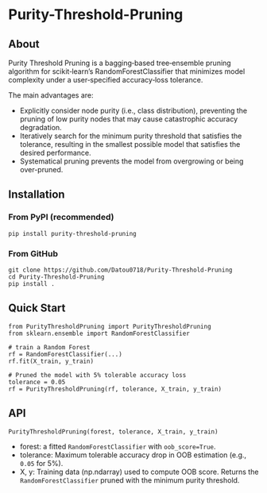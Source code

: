 # Purity-Threshold-Pruning

## About
Purity Threshold Pruning is a bagging‑based tree‑ensemble pruning algorithm for scikit‑learn’s RandomForestClassifier that minimizes model complexity under a user‑specified accuracy‑loss tolerance.

The main advantages are:
 - Explicitly consider node purity (i.e., class distribution), preventing the pruning of low purity nodes that may cause catastrophic accuracy degradation.
 - Iteratively search for the minimum purity threshold that satisfies the tolerance, resulting in the smallest possible model that satisfies the desired performance.
 - Systematical pruning prevents the model from overgrowing or being over-pruned.

## Installation

### From PyPI (recommended)
```
pip install purity-threshold-pruning
```

### From GitHub
```
git clone https://github.com/Datou0718/Purity-Threshold-Pruning
cd Purity-Threshold-Pruning
pip install .
```

## Quick Start

```
from PurityThresholdPruning import PurityThresholdPruning
from sklearn.ensemble import RandomForestClassifier

# train a Random Forest
rf = RandomForestClassifier(...)
rf.fit(X_train, y_train)

# Pruned the model with 5% tolerable accuracy loss
tolerance = 0.05 
rf = PurityThresholdPruning(rf, tolerance, X_train, y_train)
```

## API
```PurityThresholdPruning(forest, tolerance, X_train, y_train)```
- forest: a fitted `RandomForestClassifier` with `oob_score=True`.
- tolerance: Maximum tolerable accuracy drop in OOB estimation (e.g., `0.05` for 5%).
- X, y: Training data (np.ndarray) used to compute OOB score.
Returns the `RandomForestClassifier` pruned with the minimum purity threshold.